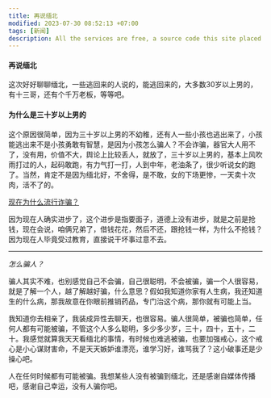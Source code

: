 ```yaml
---
title: 再说缅北
modified: 2023-07-30 08:52:13 +07:00
tags: [新闻]
description: All the services are free, a source code this site placed on github repository and intergration with netlify service, another service that you can use is github page for hosting your own static site.
---
```


####  再说缅北

这次好好聊聊缅北，一些逃回来的人说的，能逃回来的，大多数30岁以上男的，有十三哥，还有个千万老板，等等吧。

#### 为什么是三十岁以上男的  

这个原因很简单，因为三十岁以上男的不幼稚，还有人一些小孩也逃出来了，小孩能逃出来不是小孩勇敢有智慧，是因为小孩怎么骗人？不会诈骗，器官大人用不了，没有用，价值不大，舆论上比较丢人，就放了，三十岁以上男的，基本上风吹雨打过的人，起码敢跑，有力气打一打，人到中年，老油条了，很少听说女的跑了。当然，肯定不是因为缅北好，不舍得，是不敢，女的下场更惨，一天卖十次肉，活不了的。

<u>现在为什么流行诈骗？</u>

因为现在人确实进步了，这个进步是指要面子，道德上没有进步，就是之前是抢钱，现在会说，咱俩兄弟了，借钱花花，然后不还，跟抢钱一样，为什么不抢钱？因为现在人毕竟受过教育，直接说干坏事过意不去。

****

*怎么骗人？*

骗人其实不难，也别感觉自己不会骗，自己很聪明，不会被骗，骗一个人很容易，就是了解一个人，越了解越好骗，什么意思？假如我知道你家有人生病，我还知道生的什么病，那我故意在你眼前推销药品，专门治这个病，那你就有可能上当。

我知道你去相亲了，我装成异性去聊天，也很容易。骗人很简单，被骗也简单，任何人都有可能被骗，不管这个人多么聪明，多少多少岁，三十，四十，五十，二十。我感觉就算我天天看缅北的事情，有时候也难逃被骗，也要加强戒心，这个戒心是小心谋财害命，不是天天嫉妒谁漂亮，谁学习好，谁骂我了？这小破事还是少操心吧。

人在任何时候都有可能被骗。我想某些人没有被骗到缅北，还是感谢自媒体传播吧，感谢自己幸运，没有人骗你吧。

